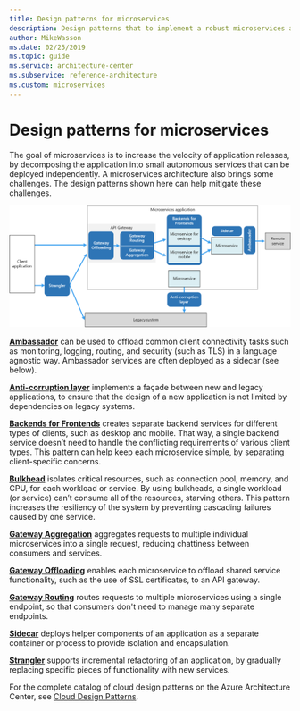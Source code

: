 ```yaml
---
title: Design patterns for microservices
description: Design patterns that to implement a robust microservices architecture.
author: MikeWasson
ms.date: 02/25/2019
ms.topic: guide
ms.service: architecture-center
ms.subservice: reference-architecture
ms.custom: microservices
---
```


# Design patterns for microservices

The goal of microservices is to increase the velocity of application releases, by decomposing the application into small autonomous services that can be deployed independently. A microservices architecture also brings some challenges. The design patterns shown here can help mitigate these challenges.

![Microservices design patterns](./images/microservices-patterns.png)

[**Ambassador**](../patterns/ambassador.md) can be used to offload common client connectivity tasks such as monitoring, logging, routing, and security (such as TLS) in a language agnostic way. Ambassador services are often deployed as a sidecar (see below).

[**Anti-corruption layer**](../patterns/anti-corruption-layer.md) implements a façade between new and legacy applications, to ensure that the design of a new application is not limited by dependencies on legacy systems.

[**Backends for Frontends**](../patterns/backends-for-frontends.md) creates separate backend services for different types of clients, such as desktop and mobile. That way, a single backend service doesn’t need to handle the conflicting requirements of various client types. This pattern can help keep each microservice simple, by separating client-specific concerns.

[**Bulkhead**](../patterns/bulkhead.md) isolates critical resources, such as connection pool, memory, and CPU, for each workload or service. By using bulkheads, a single workload (or service) can’t consume all of the resources, starving others. This pattern increases the resiliency of the system by preventing cascading failures caused by one service.

[**Gateway Aggregation**](../patterns/gateway-aggregation.md) aggregates requests to multiple individual microservices into a single request, reducing chattiness between consumers and services.

[**Gateway Offloading**](../patterns/gateway-offloading.md) enables each microservice to offload shared service functionality, such as the use of SSL certificates, to an API gateway.

[**Gateway Routing**](../patterns/gateway-routing.md) routes requests to multiple microservices using a single endpoint, so that consumers don't need to manage many separate endpoints.

[**Sidecar**](../patterns/sidecar.md) deploys helper components of an application as a separate container or process to provide isolation and encapsulation.

[**Strangler**](../patterns/strangler.md) supports incremental refactoring of an application, by gradually replacing specific pieces of functionality with new services.

For the complete catalog of cloud design patterns on the Azure Architecture Center, see [Cloud Design Patterns](../patterns/index.md).
